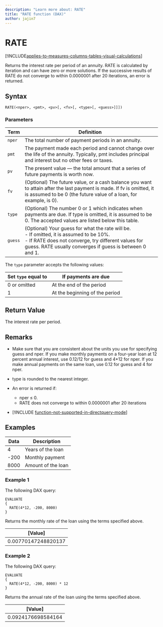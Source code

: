 ```yaml
---
description: "Learn more about: RATE"
title: "RATE function (DAX)"
author: jajin7
---
```


# RATE

[!INCLUDE[applies-to-measures-columns-tables-visual-calculations](includes/applies-to-measures-columns-tables-visual-calculations.md)]

Returns the interest rate per period of an annuity. RATE is calculated by iteration and can have zero or more solutions. If the successive results of RATE do not converge to within 0.0000001 after 20 iterations, an error is returned.

## Syntax

```dax
RATE(<nper>, <pmt>, <pv>[, <fv>[, <type>[, <guess>]]])
```

### Parameters

|Term|Definition|  
|--------|--------------|  
|`nper`|The total number of payment periods in an annuity.|
|`pmt`|The payment made each period and cannot change over the life of the annuity. Typically, pmt includes principal and interest but no other fees or taxes.|
|`pv`|The present value — the total amount that a series of future payments is worth now.|
|`fv`|(Optional) The future value, or a cash balance you want to attain after the last payment is made. If fv is omitted, it is assumed to be 0 (the future value of a loan, for example, is 0).|
|`type`|(Optional) The number 0 or 1 which indicates when payments are due. If type is omitted, it is assumed to be 0. The accepted values are listed below this table.|
|`guess`|(Optional) Your guess for what the rate will be. <br/> - If omitted, it is assumed to be 10%. <br/> - If RATE does not converge, try different values for guess. RATE usually converges if guess is between 0 and 1.|

The `type` parameter accepts the following values:

| **Set `type` equal to** | **If payments are due**        |
| --------------------- | ------------------------------ |
| 0 or omitted          | At the end of the period       |
| 1                     | At the beginning of the period |

## Return Value

The interest rate per period.

## Remarks

- Make sure that you are consistent about the units you use for specifying guess and nper. If you make monthly payments on a four-year loan at 12 percent annual interest, use 0.12/12 for guess and 4*12 for nper. If you make annual payments on the same loan, use 0.12 for guess and 4 for nper.

- type is rounded to the nearest integer.

- An error is returned if:
  - nper ≤ 0.
  - RATE does not converge to within 0.0000001 after 20 iterations

- [!INCLUDE [function-not-supported-in-directquery-mode](includes/function-not-supported-in-directquery-mode.md)]

## Examples

| **Data** | **Description**    |
| -------- | ------------------ |
| 4        | Years of the loan  |
| -200    | Monthly payment    |
| 8000     | Amount of the loan |

### Example 1

The following DAX query:

```dax
EVALUATE
{
  RATE(4*12, -200, 8000)
}
```

Returns the monthly rate of the loan using the terms specified above.

| **[Value]**       |
| ------------------- |
| 0.00770147248820137 |

### Example 2

The following DAX query:

```dax
EVALUATE
{
  RATE(4*12, -200, 8000) * 12
}
```

Returns the annual rate of the loan using the terms specified above.

| **[Value]**      |
| ------------------ |
| 0.0924176698584164 |
